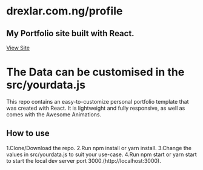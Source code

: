 # drexlar.com.ng/profile

## My Portfolio site built with React.

[View Site](http://drexlar.com.ng/profile)


# The Data can be customised in the src/yourdata.js


This repo contains an easy-to-customize personal portfolio template that was created with React. It is lightweight and fully responsive, as well as comes with the Awesome Animations.


## How to use
1.Clone/Download the repo.
2.Run npm install or yarn install.
3.Change the values in src/yourdata.js to suit your use-case.
4.Run npm start or yarn start to start the local dev server port 3000.(http://localhost:3000).







